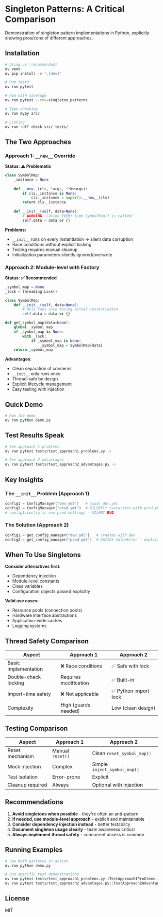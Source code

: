 # Singleton Patterns: A Critical Comparison

Demonstration of singleton pattern implementations in Python, explicitly showing pros/cons of different approaches.

## Installation

```bash
# Using uv (recommended)
uv venv
uv pip install -e ".[dev]"

# Run tests
uv run pytest

# Run with coverage
uv run pytest --cov=singleton_patterns

# Type checking
uv run mypy src/

# Linting
uv run ruff check src/ tests/
```

## The Two Approaches

### Approach 1: `__new__` Override
**Status: ⚠️ Problematic**

```python
class SymbolMap:
    _instance = None
    
    def __new__(cls, *args, **kwargs):
        if cls._instance is None:
            cls._instance = super().__new__(cls)
        return cls._instance
    
    def __init__(self, data=None):
        # WARNING: Called EVERY time SymbolMap() is called!
        self.data = data or {}
```

**Problems:**
- `__init__` runs on every instantiation → silent data corruption
- Race conditions without explicit locking
- Testing requires manual cleanup
- Initialization parameters silently ignored/overwrite

### Approach 2: Module-level with Factory
**Status: ✅ Recommended**

```python
_symbol_map = None
_lock = threading.Lock()

class SymbolMap:
    def __init__(self, data=None):
        # Only runs once during actual instantiation
        self.data = data or {}

def get_symbol_map(data=None):
    global _symbol_map
    if _symbol_map is None:
        with _lock:
            if _symbol_map is None:
                _symbol_map = SymbolMap(data)
    return _symbol_map
```

**Advantages:**
- Clean separation of concerns
- `__init__` only runs once
- Thread-safe by design
- Explicit lifecycle management
- Easy testing with injection

## Quick Demo

```python
# Run the demo
uv run python demo.py
```

## Test Results Speak

```bash
# See approach 1 problems
uv run pytest tests/test_approach1_problems.py -v

# See approach 2 advantages  
uv run pytest tests/test_approach2_advantages.py -v
```

## Key Insights

### The `__init__` Problem (Approach 1)

```python
config1 = ConfigManager("dev.yml")   # loads dev.yml
config2 = ConfigManager("prod.yml")  # SILENTLY overwrites with prod.yml!
# config1.config is now prod settings - SILENT BUG
```

### The Solution (Approach 2)

```python
config1 = get_config_manager("dev.yml")   # creates with dev
config2 = get_config_manager("prod.yml")  # RAISES ValueError - explicit failure
```

## When To Use Singletons

**Consider alternatives first:**
- Dependency injection
- Module-level constants
- Class variables
- Configuration objects passed explicitly

**Valid use cases:**
- Resource pools (connection pools)
- Hardware interface abstractions
- Application-wide caches
- Logging systems

## Thread Safety Comparison

| Aspect | Approach 1 | Approach 2 |
|--------|------------|------------|
| Basic implementation | ❌ Race conditions | ✅ Safe with lock |
| Double-check locking | Requires modification | ✅ Built-in |
| Import-time safety | ❌ Not applicable | ✅ Python import lock |
| Complexity | High (guards needed) | Low (clean design) |

## Testing Comparison

| Aspect | Approach 1 | Approach 2 |
|--------|------------|------------|
| Reset mechanism | Manual `reset()` | Clean `reset_symbol_map()` |
| Mock injection | Complex | Simple `inject_symbol_map()` |
| Test isolation | Error-prone | Explicit |
| Cleanup required | Always | Optional with injection |

## Recommendations

1. **Avoid singletons when possible** - they're often an anti-pattern
2. **If needed, use module-level approach** - explicit and maintainable
3. **Consider dependency injection instead** - better testability
4. **Document singleton usage clearly** - team awareness critical
5. **Always implement thread safety** - concurrent access is common

## Running Examples

```bash
# See both patterns in action
uv run python demo.py

# Run specific test demonstrations
uv run pytest tests/test_approach1_problems.py::TestApproach1Problems::test_init_called_multiple_times -v
uv run pytest tests/test_approach2_advantages.py::TestApproach2Advantages::test_explicit_reinitialization_protection -v
```

## License

MIT
